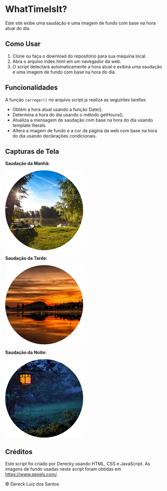 
# WhatTimeIsIt?

Este site exibe uma saudação e uma imagem de fundo com base na hora atual do dia.

## Como Usar
1. Clone ou faça o download do repositório para sua máquina local.
2. Abra o arquivo index.html em um navegador da web.
3. O script detectará automaticamente a hora atual e exibirá uma saudação e uma imagem de fundo com base na hora do dia.

## Funcionalidades
A função `carregar()` no arquivo script.js realiza as seguintes tarefas:

- Obtém a hora atual usando a função Date().
- Determina a hora do dia usando o método getHours().
- Atualiza a mensagem de saudação com base na hora do dia usando template literals.
- Altera a imagem de fundo e a cor da página da web com base na hora do dia usando declarações condicionais.

## Capturas de Tela

**Saudação da Manhã:**

![Saudação da Manhã](ex014/Foto-Manha.png)

**Saudação da Tarde:**

![Saudação da Tarde](ex014/Foto-Tarde.png)

**Saudação da Noite:**

![Saudação da Noite](ex014/Foto-Noite.png)

## Créditos
Este script foi criado por Derecky usando HTML, CSS e JavaScript. As imagens de fundo usadas neste script foram obtidas em https://www.pexels.com/.

<footer>
    <p>&copy; Dereck Luiz dos Santos</p>
</footer>
